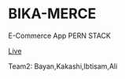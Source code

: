 # BIKA-MERCE
E-Commerce App PERN STACK 

 [Live](https://bika-merce.herokuapp.com/)

Team2:
Bayan,Kakashi,Ibtisam,Ali
